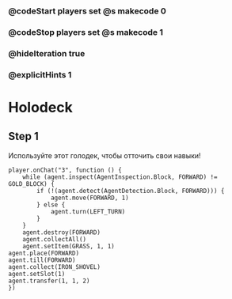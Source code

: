 ### @codeStart players set @s makecode 0
### @codeStop players set @s makecode 1

### @hideIteration true 
### @explicitHints 1


# Holodeck 

## Step 1
Используйте этот голодек, чтобы отточить свои навыки!

```ghost
player.onChat("3", function () {
    while (agent.inspect(AgentInspection.Block, FORWARD) != GOLD_BLOCK) {
        if (!(agent.detect(AgentDetection.Block, FORWARD))) {
            agent.move(FORWARD, 1)
        } else {
            agent.turn(LEFT_TURN)
        }
    }
    agent.destroy(FORWARD)
    agent.collectAll()
    agent.setItem(GRASS, 1, 1)
agent.place(FORWARD)
agent.till(FORWARD)
agent.collect(IRON_SHOVEL)
agent.setSlot(1)
agent.transfer(1, 1, 2)
})
```

